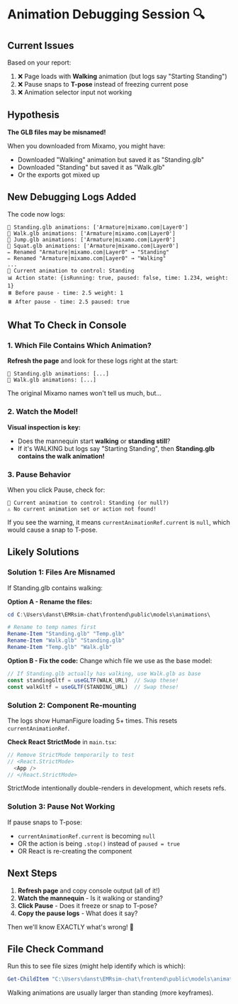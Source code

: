 # Animation Debugging Session 🔍

## Current Issues

Based on your report:
1. ❌ Page loads with **Walking** animation (but logs say "Starting Standing")
2. ❌ Pause snaps to **T-pose** instead of freezing current pose
3. ❌ Animation selector input not working

## Hypothesis

**The GLB files may be misnamed!**

When you downloaded from Mixamo, you might have:
- Downloaded "Walking" animation but saved it as "Standing.glb"
- Downloaded "Standing" but saved it as "Walk.glb"
- Or the exports got mixed up

## New Debugging Logs Added

The code now logs:
```
📁 Standing.glb animations: ['Armature|mixamo.com|Layer0']
📁 Walk.glb animations: ['Armature|mixamo.com|Layer0']
📁 Jump.glb animations: ['Armature|mixamo.com|Layer0']
📁 Squat.glb animations: ['Armature|mixamo.com|Layer0']
✏️ Renamed "Armature|mixamo.com|Layer0" → "Standing"
✏️ Renamed "Armature|mixamo.com|Layer0" → "Walking"
...
🎯 Current animation to control: Standing
📊 Action state: {isRunning: true, paused: false, time: 1.234, weight: 1}
⏸️ Before pause - time: 2.5 weight: 1
⏸️ After pause - time: 2.5 paused: true
```

## What To Check in Console

### 1. Which File Contains Which Animation?

**Refresh the page** and look for these logs right at the start:
```
📁 Standing.glb animations: [...]
📁 Walk.glb animations: [...]
```

The original Mixamo names won't tell us much, but...

### 2. Watch the Model!

**Visual inspection is key:**
- Does the mannequin start **walking** or **standing still**?
- If it's WALKING but logs say "Starting Standing", then **Standing.glb contains the walk animation!**

### 3. Pause Behavior

When you click Pause, check for:
```
🎯 Current animation to control: Standing (or null?)
⚠️ No current animation set or action not found!
```

If you see the warning, it means `currentAnimationRef.current` is `null`, which would cause a snap to T-pose.

## Likely Solutions

### Solution 1: Files Are Misnamed

If Standing.glb contains walking:

**Option A - Rename the files:**
```powershell
cd C:\Users\danst\EMRsim-chat\frontend\public\models\animations\

# Rename to temp names first
Rename-Item "Standing.glb" "Temp.glb"
Rename-Item "Walk.glb" "Standing.glb"
Rename-Item "Temp.glb" "Walk.glb"
```

**Option B - Fix the code:**
Change which file we use as the base model:
```typescript
// If Standing.glb actually has walking, use Walk.glb as base
const standingGltf = useGLTF(WALK_URL)  // Swap these!
const walkGltf = useGLTF(STANDING_URL)  // Swap these!
```

### Solution 2: Component Re-mounting

The logs show HumanFigure loading 5+ times. This resets `currentAnimationRef`.

**Check React StrictMode** in `main.tsx`:
```typescript
// Remove StrictMode temporarily to test
// <React.StrictMode>
  <App />
// </React.StrictMode>
```

StrictMode intentionally double-renders in development, which resets refs.

### Solution 3: Pause Not Working

If pause snaps to T-pose:
- `currentAnimationRef.current` is becoming `null`
- OR the action is being `.stop()` instead of `paused = true`
- OR React is re-creating the component

## Next Steps

1. **Refresh page** and copy console output (all of it!)
2. **Watch the mannequin** - Is it walking or standing?
3. **Click Pause** - Does it freeze or snap to T-pose?
4. **Copy the pause logs** - What does it say?

Then we'll know EXACTLY what's wrong! 🎯

## File Check Command

Run this to see file sizes (might help identify which is which):
```powershell
Get-ChildItem "C:\Users\danst\EMRsim-chat\frontend\public\models\animations\" | Format-Table Name, Length
```

Walking animations are usually larger than standing (more keyframes).
